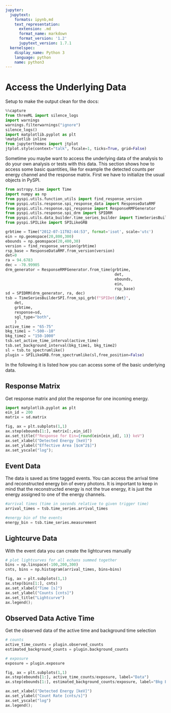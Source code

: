 ```yaml
---
jupyter:
  jupytext:
    formats: ipynb,md
    text_representation:
      extension: .md
      format_name: markdown
      format_version: '1.2'
      jupytext_version: 1.7.1
  kernelspec:
    display_name: Python 3
    language: python
    name: python3
---
```


# Access the Underlying Data

Setup to make the output clean for the docs:
```python
%%capture
from threeML import silence_logs
import warnings
warnings.filterwarnings("ignore")
silence_logs()
import matplotlib.pyplot as plt
%matplotlib inline
from jupyterthemes import jtplot
jtplot.style(context="talk", fscale=1, ticks=True, grid=False)
```

Sometime you maybe want to access the underlying data of the analysis to do your own analysis or tests with this data. This section shows how to access some basic quantities, like for example the detected counts per energy channel and the response matrix. First we have to initialize the usual objects in PySPI. 

```python
from astropy.time import Time
import numpy as np
from pyspi.utils.function_utils import find_response_version
from pyspi.utils.response.spi_response_data import ResponseDataRMF
from pyspi.utils.response.spi_response import ResponseRMFGenerator
from pyspi.utils.response.spi_drm import SPIDRM
from pyspi.utils.data_builder.time_series_builder import TimeSeriesBuilderSPI
from pyspi.SPILike import SPILikeGRB

grbtime = Time("2012-07-11T02:44:53", format='isot', scale='utc')
ein = np.geomspace(20,800,300)
ebounds = np.geomspace(20,400,30)
version = find_response_version(grbtime)
rsp_base = ResponseDataRMF.from_version(version)
det=0
ra = 94.6783
dec = -70.99905
drm_generator = ResponseRMFGenerator.from_time(grbtime, 
                                                det,
                                                ebounds, 
                                                ein,
                                                rsp_base)
sd = SPIDRM(drm_generator, ra, dec)
tsb = TimeSeriesBuilderSPI.from_spi_grb(f"SPIDet{det}", 
    det, 
    grbtime, 
    response=sd,
    sgl_type="both",
    )
active_time = "65-75"
bkg_time1 = "-500--10"
bkg_time2 = "150-1000"
tsb.set_active_time_interval(active_time)
tsb.set_background_interval(bkg_time1, bkg_time2)
sl = tsb.to_spectrumlike()
plugin = SPILikeGRB.from_spectrumlike(sl,free_position=False)
```

In the following it is listed how you can access some of the basic underlying data.

## Response Matrix

Get response matrix and plot the response for one incoming energy.

```python
import matplotlib.pyplot as plt
ein_id = 200
matrix = sd.matrix

fig, ax = plt.subplots(1,1)
ax.step(ebounds[1:], matrix[:,ein_id])
ax.set_title(f"Response for Ein={round(ein[ein_id], 1)} keV")
ax.set_xlabel("Detected Energy [keV]")
ax.set_ylabel("Effective Area [$cm^2$]")
ax.set_yscale("log");
```

## Event Data

The data is saved as time tagged events. You can access the arrival time and reconstructed energy bin of every photons. It is important to keep in mind that the reconstructed energy is not the true energy, it is just the energy assigned to one of the energy channels.

```python
#arrival times (time in seconds relative to given trigger time)
arrival_times = tsb.time_series.arrival_times

#energy bin of the events
energy_bin = tsb.time_series.measurement
```

## Lightcurve Data

With the event data you can create the lightcurves manually

```python
# plot lightcurves for all echans summed together
bins = np.linspace(-100,200,300)
cnts, bins = np.histogram(arrival_times, bins=bins)

fig, ax = plt.subplots(1,1)
ax.step(bins[1:], cnts)
ax.set_xlabel("Time [s]")
ax.set_ylabel("Counts [cnts]")
ax.set_title("Lightcurve")
ax.legend();
```

## Observed Data Active Time

Get the observed data of the active time and background time selection

```python
# counts
active_time_counts = plugin.observed_counts
estimated_background_counts = plugin.background_counts

# exposure
exposure = plugin.exposure

fig, ax = plt.subplots(1,1)
ax.step(ebounds[1:], active_time_counts/exposure, label="Data")
ax.step(ebounds[1:], estimated_background_counts/exposure, label="Bkg Estimation")

ax.set_xlabel("Detected Energy [keV]")
ax.set_ylabel("Count Rate [cnts/s]")
ax.set_yscale("log")
ax.legend();
```



